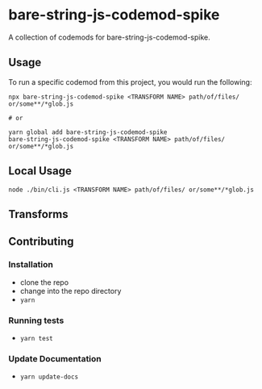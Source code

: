 # bare-string-js-codemod-spike


A collection of codemods for bare-string-js-codemod-spike.

## Usage

To run a specific codemod from this project, you would run the following:

```
npx bare-string-js-codemod-spike <TRANSFORM NAME> path/of/files/ or/some**/*glob.js

# or

yarn global add bare-string-js-codemod-spike
bare-string-js-codemod-spike <TRANSFORM NAME> path/of/files/ or/some**/*glob.js
```

## Local Usage
```
node ./bin/cli.js <TRANSFORM NAME> path/of/files/ or/some**/*glob.js
```

## Transforms

<!--TRANSFORMS_START-->
<!--TRANSFORMS_END-->

## Contributing

### Installation

* clone the repo
* change into the repo directory
* `yarn`

### Running tests

* `yarn test`

### Update Documentation

* `yarn update-docs`